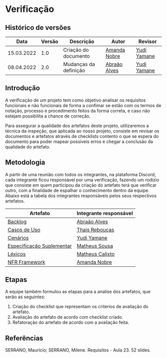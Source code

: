 # Verificação

## Histórico de versões
| Data       | Versão | Descrição             | Autor                                        | Revisor                                     |
| ---------- | ------ | --------------------- | -------------------------------------------- | ------------------------------------------- |
| 15.03.2022 | 1.0    | Criação do documento  | [Amanda Nobre](https://github.com/AmandaNbr) | [Yudi Yamane](https://github.com/yudi-azvd) |
| 08.04.2022 | 2.0    | Mudanças da definição | [Abraão Alves](https://github.com/Abraao1231)| [Yudi Yamane](https://github.com/yudi-azvd) |

## Introdução

A verificação de um projeto tem como objetivo analisar os requisitos funcionais e não funcionais de forma a confimar se estão com os termos de notação, processo e procedimento 
feitos da forma correta, e caso não estejam possibilita a chance de correção.

Para assegurar a qualidade dos artefatos deste projeto, utilizaremos a  técnica da inspeção, que aplicada ao nosso projeto, consiste em revisar os documentos e artefatos através 
de checklists contento o que se espera do documento para poder mapear possíveis erros e chegar a conclusão da qualidade do artefato.  

## Metodologia

A partir de uma reunião com todos os integrantes, na plataforma Discord, cada integrante ficou responsável por uma verificação, fazendo um rodizio que consiste 
em quem participou da criação do artefato terá que verificar outro, com a finalidade de espalhar o conhecimento dentro da equipe. Abaixo está a tabela dos integrantes responsáveis pelos seus respectivos artefatos.

<center>

| Artefato                                                                                                                    | Integrante responsável                           |
| --------------------------------------------------------------------------------------------------------------------------- | ------------------------------------------------ |
| [Backlog](https://requisitos-de-software.github.io/2021.2-AntennaPod/modelagem/backlog/)                                    | [Abraão Alves](https://github.com/Abraao1231)    |
| [Casos de Uso](https://requisitos-de-software.github.io/2021.2-AntennaPod/modelagem/casosDeUso/)                 | [Thais Rebouças](https://github.com/Thais-ra)    |
| [Cenários](https://requisitos-de-software.github.io/2021.2-AntennaPod/modelagem/cenarios/)                                  | [Yudi Yamane](https://github.com/yudi-azvd)      |
| [Especificação Suplementar](https://requisitos-de-software.github.io/2021.2-AntennaPod/modelagem/especificacaoSuplementar/) | [Matheus Sousa](https://github.com/gatotabaco)   |
| [Léxicos](https://requisitos-de-software.github.io/2021.2-AntennaPod/modelagem/lexicos/)                                    | [Matheus Calixto](https://github.com/matheuscvp) |
| [NFR Framework](https://requisitos-de-software.github.io/2021.2-AntennaPod/modelagem/nfr-framework/)                        | [Amanda Nobre](https://github.com/AmandaNbr)     |

</center>



## Etapas
A equipe também formulou as etapas para a analise dos artefatos, que serão as seguintes:

1. Criação do checklist que representam os criterios de avaliação do artefato.
2. Avaliação do artefato de acordo com checklist criado.
3. Refatoração do artefato de acordo com a avaliação feita.

## Referências

SERRANO, Maurício; SERRANO, Milene. Requisitos - Aula 23. 52 slides. 